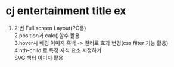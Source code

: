 # cj entertainment title ex <br>
1. 가변 Full screen Layout(PC용) <br>
2.position과 calc()함수 활용 <br>
3.hover시 배경 이미지 흑백 -> 컬러로 효과 변경(css filter 기능 활용) <br>
4.nth-child 로 특정 자식 요소 지정하기 <br>
SVG 백터 이미지 활용 <br>
